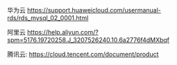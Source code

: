 
华为云
https://support.huaweicloud.com/usermanual-rds/rds_mysql_02_0001.html

阿里云
https://help.aliyun.com/?spm=5176.19720258.J_3207526240.10.6a2776f4dMXbqf

腾讯云:
https://cloud.tencent.com/document/product